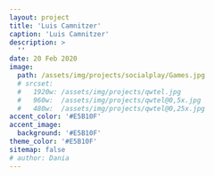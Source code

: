 ```yaml
---
layout: project
title: 'Luis Camnitzer'
caption: 'Luis Camnitzer'
description: >
  ''
date: 20 Feb 2020
image: 
  path: /assets/img/projects/socialplay/Games.jpg
  # srcset: 
  #   1920w: /assets/img/projects/qwtel.jpg
  #   960w:  /assets/img/projects/qwtel@0,5x.jpg
  #   480w:  /assets/img/projects/qwtel@0,25x.jpg
accent_color: '#E5B10F'
accent_image:
  background: '#E5B10F'
theme_color: '#E5B10F'
sitemap: false
# author: Dania
---
```

